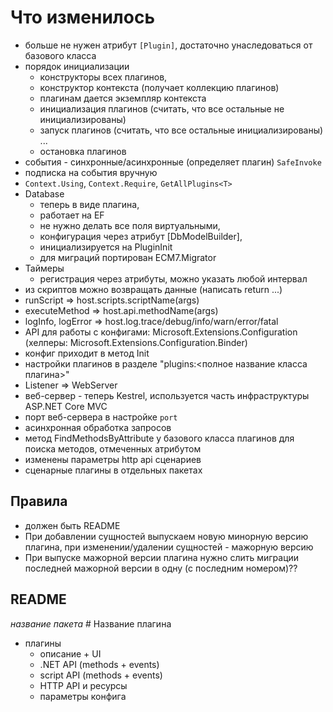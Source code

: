 ﻿# Что изменилось

- больше не нужен атрибут `[Plugin]`, достаточно унаследоваться от базового класса
- порядок инициализации
  - конструкторы всех плагинов,
  - конструктор контекста (получает коллекцию плагинов)
  - плагинам дается экземпляр контекста
  - инициализация плагинов (считать, что все остальные не инициализированы)
  - запуск плагинов (считать, что все остальные инициализированы)
    ...
  - остановка плагинов
- события - синхронные/асинхронные (определяет плагин) `SafeInvoke`
- подписка на события вручную
- `Context.Using`, `Context.Require`, `GetAllPlugins<T>`
- Database 
  - теперь в виде плагина, 
  - работает на EF
  - не нужно делать все поля виртуальными, 
  - конфигурация через атрибут [DbModelBuilder], 
  - инициализируется на PluginInit
  - для миграций портирован ECM7.Migrator
- Таймеры
  - регистрация через атрибуты, можно указать любой интервал
- из скриптов можно возвращать данные (написать return ...)
- runScript => host.scripts.scriptName(args)
- executeMethod => host.api.methodName(args)
- logInfo, logError => host.log.trace/debug/info/warn/error/fatal
- API для работы с конфигами: Microsoft.Extensions.Configuration (хелперы: Microsoft.Extensions.Configuration.Binder)
- конфиг приходит в метод Init
- настройки плагинов в разделе "plugins:<полное название класса плагина>"
- Listener => WebServer
- веб-сервер - теперь Kestrel, используется часть инфраструктуры ASP.NET Core MVC 
- порт веб-сервера в настройке `port`
- асинхронная обработка запросов
- метод FindMethodsByAttribute у базового класса плагинов для поиска методов, отмеченных атрибутом
- изменены параметры http api сценариев
- сценарные плагины в отдельных пакетах
  
  
## Правила
- должен быть README
- При добавлении сущностей выпускаем новую минорную версию плагина, при изменении/удалении сущностей - мажорную версию
- При выпуске мажорной версии плагина нужно слить миграции последней мажорной версии в одну (с последним номером)??

## README

*название пакета*
\# Название плагина

- плагины
  - описание + UI
  - .NET API (methods + events)
  - script API (methods + events)
  - HTTP API и ресурсы
  - параметры конфига
